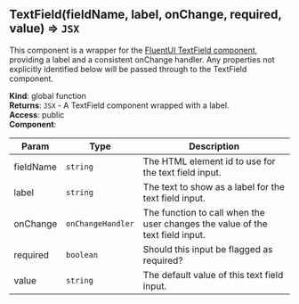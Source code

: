 <a name="TextField"></a>

## TextField(fieldName, label, onChange, required, value) ⇒ <code>JSX</code>
This component is a wrapper for the[FluentUI TextField component](https://developer.microsoft.com/en-us/fluentui#/controls/web/textfield),providing a label and a consistent onChange handler. Any properties not explicitly identified below will be passedthrough to the TextField component.

**Kind**: global function  
**Returns**: <code>JSX</code> - A TextField component wrapped with a label.  
**Access**: public  
**Component**:   

| Param | Type | Description |
| --- | --- | --- |
| fieldName | <code>string</code> | The HTML element id to use for the text field input. |
| label | <code>string</code> | The text to show as a label for the text field input. |
| onChange | <code>onChangeHandler</code> | The function to call when the user changes the value of the text field input. |
| required | <code>boolean</code> | Should this input be flagged as required? |
| value | <code>string</code> | The default value of this text field input. |

